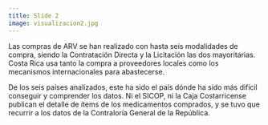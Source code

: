 ```yaml
---
title: Slide 2
image: visualizacion2.jpg
---
```


Las compras de ARV se han realizado con hasta seis modalidades de compra, siendo la Contratación Directa y la Licitación las dos mayoritarias. Costa Rica usa tanto la compra a proveedores locales como los mecanismos internacionales para abastecerse. 

De los seis países analizados, este ha sido el país dónde ha sido más difícil conseguir y comprender los datos. Ni el SICOP, ni la Caja Costarricense publican el detalle de ítems de los medicamentos comprados, y se tuvo que recurrir a los datos de la Contraloría General de la República. 
